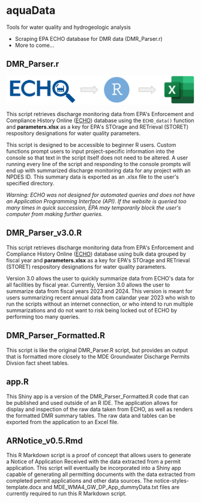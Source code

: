 # aquaData

Tools for water quality and hydrogeologic analysis

-   Scraping EPA ECHO database for DMR data (DMR_Parser.r)
-   More to come...

## DMR_Parser.r

![](images/DMR%20Parser%20Diagram.png)

This script retrieves discharge monitoring data from EPA's Enforcement and Compliance History Online ([ECHO](https://echo.epa.gov/ "echo.epa.gov")) database using the `ECHO_data()` function and **parameters.xlsx** as a key for EPA's STOrage and RETrieval (STORET) respository designations for water quality parameters.

This script is designed to be accessible to beginner R users. Custom functions prompt users to input project-specific information into the console so that text in the script itself does not need to be altered. A user running every line of the script and responding to the console prompts will end up with summarized discharge monitoring data for any project with an NPDES ID. This summary data is exported as an .xlsx file to the user's specified directory.

*Warning: ECHO was not designed for automated queries and does not have an Application Programming Interface (API). If the website is queried too many times in quick succession, EPA may temporarily block the user's computer from making further queries.*

## DMR_Parser_v3.0.R

This script retrieves discharge monitoring data from EPA's Enforcement and Compliance History Online ([ECHO](https://echo.epa.gov/ "echo.epa.gov")) database using bulk data grouped by fiscal year and **parameters.xlsx** as a key for EPA's STOrage and RETrieval (STORET) respository designations for water quality parameters.

Version 3.0 allows the user to quickly summarize data from ECHO's data for all facilities by fiscal year. Currently, Version 3.0 allows the user to summarize data from fiscal years 2023 and 2024. This version is meant for users summarizing recent annual data from calandar year 2023 who wish to run the scripts without an internet connection, or who intend to run multiple summarizations and do not want to risk being locked out of ECHO by performing too many queries.

## DMR_Parser_Formatted.R

This script is like the original DMR_Parser.R script, but provides an output that is formatted more closely to the MDE Groundwater Discharge Permits Divsion fact sheet tables.

## app.R

This Shiny app is a version of the DMR_Parser_Formatted.R code that can be published and used outside of an R IDE. The application allows for display and inspection of the raw data taken from ECHO, as well as renders the formatted DMR summary tables. The raw data and tables can be exported from the application to an Excel file.

## ARNotice_v0.5.Rmd

This R Markdown script is a proof of concept that allows users to generate a Notice of Application Received with the data extracted from a permit application. This script will eventually be incorporated into a Shiny app capable of generating all permitting documents with the data extracted from completed permit applications and other data sources. The notice-styles-template.docx and MDE_WMA4_GW_DP_App_dummyData.txt files are currently required to run this R Markdown script.
